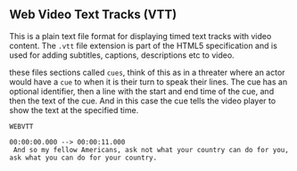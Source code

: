 ## Web Video Text Tracks (VTT)
This is a plain text file format for displaying timed text tracks with video
content. The `.vtt` file extension is part of the HTML5 specification and is used
for adding subtitles, captions, descriptions etc to video.


these files sections called `cues`, think of this as in a threater where an actor
would have a `cue` to when it is their turn to speak their lines. The cue has
an optional identifier, then a line with the start and end time of the cue, and
then the text of the cue. And in this case the cue tells the video player to
show the text at the specified time.
```
WEBVTT

00:00:00.000 --> 00:00:11.000
 And so my fellow Americans, ask not what your country can do for you, ask what you can do for your country.
```
